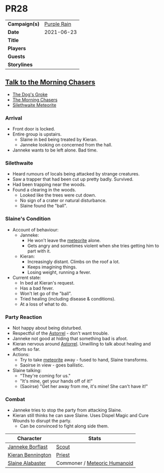 # PR28

|||
| --- | --- |
| **Campaign(s)** | [Purple Rain](../campaigns/purple-rain.md) | session.3
| **Date** | 2021-06-23 |
| **Title** | |
| **Players** | |
| **Guests** | |
| **Storylines** | |

## [Talk to the Morning Chasers](../storylines/talk-to-the-morning-chasers.md)

- [The Dog's Groke](../places/buildings/inns-taverns/the-dogs-groke.md)
- [The Morning Chasers](../organisations/the-morning-chasers.md)
- [Silethwaite Meteorite](../items/meteoric/meteorites/silethwaite-meteorite.md)

### Arrival

- Front door is locked.
- Entire group is upstairs.
  - Slaine in bed being treated by Kieran.
  - Janneke looking on concerned from the hall.
- Janneke wants to be left alone. Bad time.

### Silethwaite

- Heard rumours of locals being attacked by strange creatures.
- Saw a trapper that had been cut up pretty badly. Survived.
- Had been trapping near the woods.
- Found a clearing in the woods.
  - Looked like the trees were cut down.
  - No sign of a crater or natural disturbance.
  - Slaine found the "ball".

### Slaine's Condition

- Account of behaviour:
  - Janneke:
    - He won't leave the [meteorite](../items/meteoric/meteorite.md) alone.
    - Gets angry and sometimes violent when she tries getting him to part with it.
  - Kieran:
    - Increasingly distant. Climbs on the roof a lot.
    - Keeps imagining things.
    - Losing weight, running a fever.
- Current state:
  - In bed at Kieran's request.
  - Has a bad fever.
  - Won't let go of the "ball".
  - Tried healing (including disease & conditions).
  - At a loss of what to do.

### Party Reaction

- Not happy about being disturbed.
- Respectful of the [Astorrel](../organisations/astorrel/astorrel.md) - don't want trouble.
- Janneke not good at hiding that something bad is afoot.
- Kieran nervous around [Astorrel](../organisations/astorrel/astorrel.md). Unwilling to talk about healing and efforts so far.
- Actions:
  - Try to take [meteorite](../items/meteoric/meteorite.md) away - fused to hand, Slaine transforms.
  - Saoirse in view - goes ballistic.
- Slaine talking:
  - "They're coming for us."
  - "It's mine, get your hands off of it!"
  - (Saoirse) "Get her away from me, it's mine! She can't have it!"

### Combat

- Janneke tries to stop the party from attacking Slaine.
- Kieran still thinks he can save Slaine. Uses Dispel Magic and Cure Wounds to disrupt the party.
  - Can be convinced to fight along side them.

| Character | Stats |
| --- | --- |
| [Janneke Borflast](../characters/janneke-borflast.md) | [Scout](https://www.dndbeyond.com/monsters/scout)
| [Kieran Bennington](../characters/kieran-bennington.md) | [Priest](https://www.dndbeyond.com/monsters/priest) |
| [Slaine Alabaster](../characters/slaine-alabaster.md) | Commoner / [Meteoric Humanoid](../creatures/meteoric-humanoid.md) |
